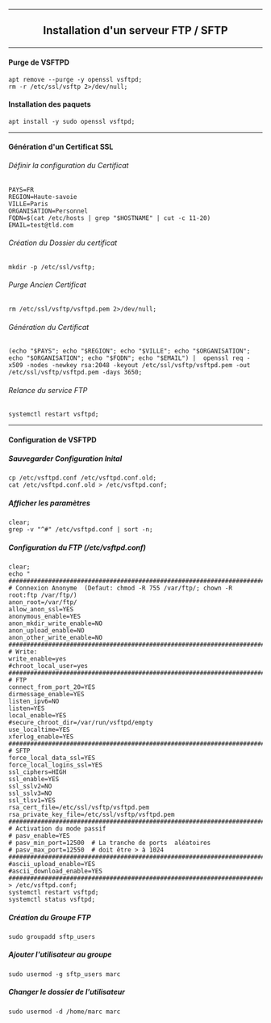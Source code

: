 ---------------------------------------------------------------------------------------------------------------------
## <p align='center'> Installation d'un serveur FTP / SFTP </p>

---------------------------------------------------------------------------------------------------------------------
#### Purge de VSFTPD
```
apt remove --purge -y openssl vsftpd;
rm -r /etc/ssl/vsftp 2>/dev/null;
```

#### Installation des paquets
```
apt install -y sudo openssl vsftpd;
```

---------------------------------------------------------------------------------------------------------------------
#### Génération d'un Certificat SSL

###### Définir la configuration du Certificat
```
PAYS=FR
REGION=Haute-savoie
VILLE=Paris
ORGANISATION=Personnel
FQDN=$(cat /etc/hosts | grep "$HOSTNAME" | cut -c 11-20)
EMAIL=test@tld.com
```

###### Création du Dossier du certificat
```
mkdir -p /etc/ssl/vsftp;
```

###### Purge Ancien Certificat
```
rm /etc/ssl/vsftp/vsftpd.pem 2>/dev/null;
```

###### Génération du Certificat
```
(echo "$PAYS"; echo "$REGION"; echo "$VILLE"; echo "$ORGANISATION"; echo "$ORGANISATION"; echo "$FQDN"; echo "$EMAIL") |  openssl req -x509 -nodes -newkey rsa:2048 -keyout /etc/ssl/vsftp/vsftpd.pem -out /etc/ssl/vsftp/vsftpd.pem -days 3650; 
```
###### Relance du service FTP
```
systemctl restart vsftpd;
```

---------------------------------------------------------------------------------------------------------------------
#### Configuration de VSFTPD
##### Sauvegarder Configuration Inital
```
cp /etc/vsftpd.conf /etc/vsftpd.conf.old;
cat /etc/vsftpd.conf.old > /etc/vsftpd.conf;
```

##### Afficher les paramètres
```
clear; 
grep -v "^#" /etc/vsftpd.conf | sort -n;
```

##### Configuration du FTP (/etc/vsftpd.conf)
```
clear;
echo "
####################################################################################
# Connexion Anonyme  (Defaut: chmod -R 755 /var/ftp/; chown -R root:ftp /var/ftp/)
anon_root=/var/ftp/
allow_anon_ssl=YES
anonymous_enable=YES
anon_mkdir_write_enable=NO
anon_upload_enable=NO
anon_other_write_enable=NO
####################################################################################
# Write:
write_enable=yes
#chroot_local_user=yes
####################################################################################
# FTP
connect_from_port_20=YES
dirmessage_enable=YES
listen_ipv6=NO
listen=YES
local_enable=YES
#secure_chroot_dir=/var/run/vsftpd/empty
use_localtime=YES
xferlog_enable=YES
####################################################################################
# SFTP
force_local_data_ssl=YES
force_local_logins_ssl=YES
ssl_ciphers=HIGH
ssl_enable=YES
ssl_sslv2=NO
ssl_sslv3=NO
ssl_tlsv1=YES
rsa_cert_file=/etc/ssl/vsftp/vsftpd.pem
rsa_private_key_file=/etc/ssl/vsftp/vsftpd.pem
####################################################################################
# Activation du mode passif
# pasv_enable=YES
# pasv_min_port=12500  # La tranche de ports  aléatoires 
# pasv_max_port=12550  # doit être > à 1024
####################################################################################
#ascii_upload_enable=YES
#ascii_download_enable=YES
####################################################################################" > /etc/vsftpd.conf;
systemctl restart vsftpd;
systemctl status vsftpd;
```


##### Création du Groupe FTP
```
sudo groupadd sftp_users
```

##### Ajouter l'utilisateur au groupe
```
sudo usermod -g sftp_users marc
```

##### Changer le dossier de l'utilisateur
```
sudo usermod -d /home/marc marc
```
